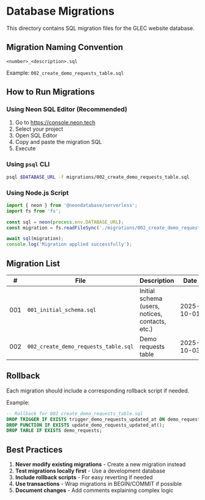 # Database Migrations

This directory contains SQL migration files for the GLEC website database.

## Migration Naming Convention

```
<number>_<description>.sql
```

Example: `002_create_demo_requests_table.sql`

## How to Run Migrations

### Using Neon SQL Editor (Recommended)

1. Go to https://console.neon.tech
2. Select your project
3. Open SQL Editor
4. Copy and paste the migration SQL
5. Execute

### Using `psql` CLI

```bash
psql $DATABASE_URL -f migrations/002_create_demo_requests_table.sql
```

### Using Node.js Script

```javascript
import { neon } from '@neondatabase/serverless';
import fs from 'fs';

const sql = neon(process.env.DATABASE_URL);
const migration = fs.readFileSync('./migrations/002_create_demo_requests_table.sql', 'utf-8');

await sql(migration);
console.log('Migration applied successfully');
```

## Migration List

| # | File | Description | Date |
|---|------|-------------|------|
| 001 | `001_initial_schema.sql` | Initial schema (users, notices, contacts, etc.) | 2025-10-01 |
| 002 | `002_create_demo_requests_table.sql` | Demo requests table | 2025-10-03 |

## Rollback

Each migration should include a corresponding rollback script if needed.

Example:
```sql
-- Rollback for 002_create_demo_requests_table.sql
DROP TRIGGER IF EXISTS trigger_demo_requests_updated_at ON demo_requests;
DROP FUNCTION IF EXISTS update_demo_requests_updated_at();
DROP TABLE IF EXISTS demo_requests;
```

## Best Practices

1. **Never modify existing migrations** - Create a new migration instead
2. **Test migrations locally first** - Use a development database
3. **Include rollback scripts** - For easy reverting if needed
4. **Use transactions** - Wrap migrations in BEGIN/COMMIT if possible
5. **Document changes** - Add comments explaining complex logic
